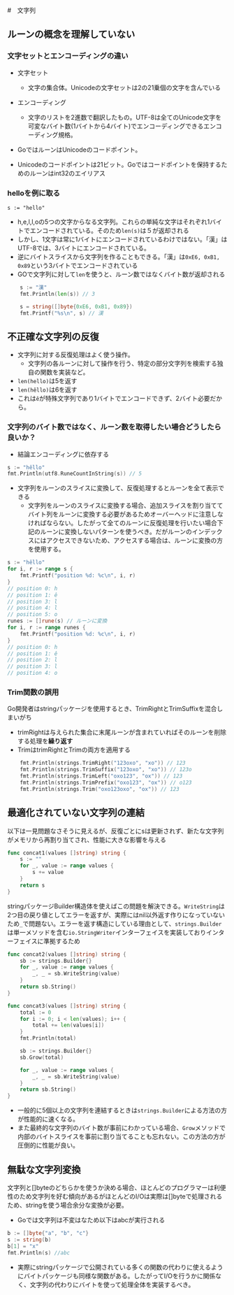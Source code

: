 #　文字列

## ルーンの概念を理解していない

### 文字セットとエンコーディングの違い
- 文字セット
  - 文字の集合体。Unicodeの文字セットは2の21乗個の文字を含んでいる
- エンコーディング
  - 文字のリストを2進数で翻訳したもの。UTF-8は全てのUnicode文字を可変なバイト数(1バイトから4バイト)でエンコーディングできるエンコーディング規格。

- GoではルーンはUnicodeのコードポイント。
- Unicodeのコードポイントは21ビット。Goではコードポイントを保持するためのルーンはint32のエイリアス

### helloを例に取る
`s := "hello"`
- h,e,l,l,oの5つの文字からなる文字列。これらの単純な文字はそれぞれ1バイトでエンコードされている。そのため`len(s)`は５が返却される
- しかし、1文字は常に1バイトにエンコードされているわけではない。「漢」はUTF-8では、3バイトにエンコードされている。
- 逆にバイトスライスから文字列を作ることもできる。「漢」は`0xE6, 0xB1, 0x89`という3バイトでエンコードされている
- GOで文字列に対して`len`を使うと、ルーン数ではなくバイト数が返却される
```go
	s := "漢"
	fmt.Println(len(s)) // 3

	s = string([]byte{0xE6, 0xB1, 0x89})
	fmt.Printf("%s\n", s) // 漢
```

## 不正確な文字列の反復
- 文字列に対する反復処理はよく使う操作。
  - 文字列の各ルーンに対して操作を行う、特定の部分文字列を検索する独自の関数を実装など。
- `len(hello)`は5を返す
- `len(hêllo)`は6を返す
- これは`ê`が特殊文字列であり1バイトでエンコードできず、2バイト必要だから。

### 文字列のバイト数ではなく、ルーン数を取得したい場合どうしたら良いか？
- 結論エンコーディングに依存する
```go
s := "hêllo"
fmt.Println(utf8.RuneCountInString(s)) // 5
```

- 文字列をルーンのスライスに変換して、反復処理するとルーンを全て表示できる
  - 文字列をルーンのスライスに変換する場合、追加スライスを割り当ててバイト列をルーンに変換する必要があるためオーバーヘッドに注意しなければならない。したがって全てのルーンに反復処理を行いたい場合下記のルーンに変換しないパターンを使うべき。だがルーンのインデックスにはアクセスできないため、アクセスする場合は、ルーンに変換の方を使用する。
```go
s := "hêllo"
for i, r := range s {
	fmt.Printf("position %d: %c\n", i, r)
}
// position 0: h
// position 1: ê
// position 3: l
// position 4: l
// position 5: o
runes := []rune(s) // ルーンに変換
for i, r := range runes {
	fmt.Printf("position %d: %c\n", i, r)
}
// position 0: h
// position 1: ê
// position 2: l
// position 3: l
// position 4: o
```

### Trim関数の誤用
Go開発者はstringパッケージを使用するとき、TrimRightとTrimSuffixを混合しまいがち
- trimRightは与えられた集合に末尾ルーンが含まれていればそのルーンを削除する処理を**繰り返す**
- TrimはtrimRightとTrimの両方を適用する
```go
	fmt.Println(strings.TrimRight("123oxo", "xo")) // 123
	fmt.Println(strings.TrimSuffix("123oxo", "xo")) // 123o
	fmt.Println(strings.TrimLeft("oxo123", "ox")) // 123
	fmt.Println(strings.TrimPrefix("oxo123", "ox")) // o123
	fmt.Println(strings.Trim("oxo123oxo", "ox")) // 123
```

## 最適化されていない文字列の連結
以下は一見問題なさそうに見えるが、反復ごとにsは更新されず、新たな文字列がメモリから再割り当てされ、性能に大きな影響を与える
```go
func concat1(values []string) string {
	s := ""
	for _, value := range values {
		s += value
	}
	return s
}
```

stringパッケージBuilder構造体を使えばこの問題を解決できる。`WriteString`は2つ目の戻り値としてエラーを返すが、実際にはnil以外返す作りになっていないため`_`で問題ない。エラーを返す構造にしている理由として、`strings.Builder`は単一メソッドを含む`io.StringWriter`インターフェイスを実装しておりインターフェイスに準拠するため

```go
func concat2(values []string) string {
	sb := strings.Builder{}
	for _, value := range values {
		_, _ = sb.WriteString(value)
	}
	return sb.String()
}

func concat3(values []string) string {
	total := 0
	for i := 0; i < len(values); i++ {
		total += len(values[i])
	}
	fmt.Println(total)

	sb := strings.Builder{}
	sb.Grow(total)

	for _, value := range values {
		_, _ = sb.WriteString(value)
	}
	return sb.String()
}
```
- 一般的に5個以上の文字列を連結するときは`strings.Builder`による方法の方が性能的に速くなる。
- また最終的な文字列のバイト数が事前にわかっている場合、`Grow`メソッドで内部のバイトスライスを事前に割り当てることも忘れない。この方法の方が圧倒的に性能が良い。

## 無駄な文字列変換
文字列と[]byteのどちらかを使うか決める場合、ほとんどのプログラマーは利便性のため文字列を好む傾向があるがほとんどのI/Oは実際は[]byteで処理されるため、stringを使う場合余分な変換が必要。
- Goでは文字列は不変はなため以下はabcが実行される
```go
b := []byte{"a", "b", "c"}
s := string(b)
b[1] = "x"
fmt.Println(s) //abc
```
- 実際にstringパッケージで公開されている多くの関数の代わりに使えるようにバイトパッケージも同様な関数がある。したがってI/Oを行うかに関係なく、文字列の代わりにバイトを使って処理全体を実装するべき。
